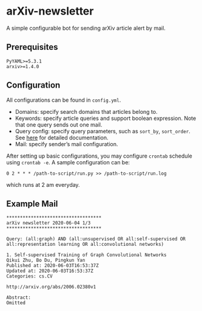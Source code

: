 # arXiv-newsletter
A simple configurable bot for sending arXiv article alert by mail.

## Prerequisites

```
PyYAML>=5.3.1
arxiv>=1.4.0
```

## Configuration

All configurations can be found in `config.yml`.

* Domains: specify search domains that articles belong to.
* Keywords: specify article queries and support boolean expression. Note that one query sends out one mail.
* Query config: specify query parameters, such as `sort_by`, `sort_order`. See [here](https://github.com/lukasschwab/arxiv.py) for detailed documentation.
* Mail: specify sender’s mail configuration.

After setting up basic configurations, you may configure `crontab` schedule using `crontab -e`. A sample configuration can be:

```
0 2 * * * /path-to-script/run.py >> /path-to-script/run.log
```

which runs at 2 am everyday.

## Example Mail

```
***********************************
arXiv newsletter 2020-06-04 1/3
***********************************

Query: (all:graph) AND (all:unsupervised OR all:self-supervised OR all:representation learning OR all:convolutional networks)

1. Self-supervised Training of Graph Convolutional Networks
Qikui Zhu, Bo Du, Pingkun Yan
Published at: 2020-06-03T16:53:37Z
Updated at: 2020-06-03T16:53:37Z
Categories: cs.CV

http://arxiv.org/abs/2006.02380v1

Abstract:
Omitted
```

